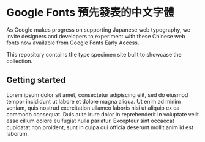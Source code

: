 # Google Fonts 預先發表的中文字體

As Google makes progress on supporting Japanese web typography, we invite designers and developers to experiment with these Chinese web fonts now available from Google Fonts Early Access.

This repository contains the type specimen site built to showcase the collection.

## Getting started

Lorem ipsum dolor sit amet, consectetur adipiscing elit, sed do eiusmod tempor incididunt ut labore et dolore magna aliqua. Ut enim ad minim veniam, quis nostrud exercitation ullamco laboris nisi ut aliquip ex ea commodo consequat. Duis aute irure dolor in reprehenderit in voluptate velit esse cillum dolore eu fugiat nulla pariatur. Excepteur sint occaecat cupidatat non proident, sunt in culpa qui officia deserunt mollit anim id est laborum.
